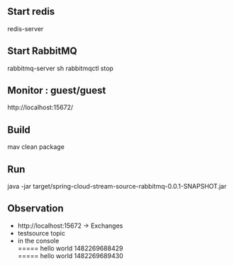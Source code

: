 ## Start redis
redis-server

## Start RabbitMQ
rabbitmq-server
sh rabbitmqctl stop

## Monitor : guest/guest
http://localhost:15672/

##  Build
mav clean package

##  Run
java -jar target/spring-cloud-stream-source-rabbitmq-0.0.1-SNAPSHOT.jar


## Observation
* http://localhost:15672 -> Exchanges
* testsource topic
* in the console <br>
 ===== hello world 1482269688429 <br>
 ===== hello world 1482269689430
